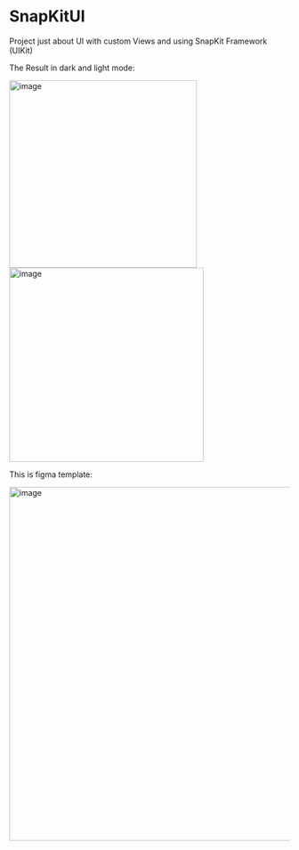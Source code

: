 # SnapKitUI

Project just about UI with custom Views and using SnapKit Framework (UIKit)

The Result in dark and light mode:

<img width="337" alt="image" src="https://user-images.githubusercontent.com/80126271/228078291-4e7931fd-a714-4a94-be4a-47d1f5b0c540.png"> <img width="349" alt="image" src="https://user-images.githubusercontent.com/80126271/228079772-e36ed9ca-c288-4e3c-9cc9-796fd92bafe3.png">


This is figma template:

<img width="636" alt="image" src="https://user-images.githubusercontent.com/80126271/228079320-4b03337f-8c7e-479a-a6f1-312c36f0bf72.png">



